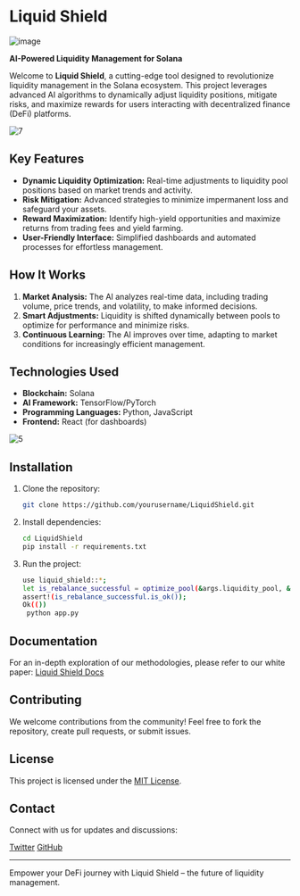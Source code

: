 # Liquid Shield
![image](https://github.com/user-attachments/assets/23848d56-51e3-48a6-b9f1-52a4e09b2ac5)

**AI-Powered Liquidity Management for Solana**

Welcome to **Liquid Shield**, a cutting-edge tool designed to revolutionize liquidity management in the Solana ecosystem. This project leverages advanced AI algorithms to dynamically adjust liquidity positions, mitigate risks, and maximize rewards for users interacting with decentralized finance (DeFi) platforms.

![7](https://github.com/user-attachments/assets/54733cdd-2a95-4826-9fbe-958e3e69a743)

## Key Features

- **Dynamic Liquidity Optimization:** Real-time adjustments to liquidity pool positions based on market trends and activity.
- **Risk Mitigation:** Advanced strategies to minimize impermanent loss and safeguard your assets.
- **Reward Maximization:** Identify high-yield opportunities and maximize returns from trading fees and yield farming.
- **User-Friendly Interface:** Simplified dashboards and automated processes for effortless management.

## How It Works

1. **Market Analysis:** The AI analyzes real-time data, including trading volume, price trends, and volatility, to make informed decisions.
2. **Smart Adjustments:** Liquidity is shifted dynamically between pools to optimize for performance and minimize risks.
3. **Continuous Learning:** The AI improves over time, adapting to market conditions for increasingly efficient management.

## Technologies Used

- **Blockchain:** Solana
- **AI Framework:** TensorFlow/PyTorch
- **Programming Languages:** Python, JavaScript
- **Frontend:** React (for dashboards)

![5](https://github.com/user-attachments/assets/69567a12-4f5b-439e-9e0a-ace2b39079b3)

## Installation

1. Clone the repository:
   ```bash
   git clone https://github.com/yourusername/LiquidShield.git
   ```
2. Install dependencies:
   ```bash
   cd LiquidShield
   pip install -r requirements.txt
   ```
3. Run the project:
   ```bash
   use liquid_shield::*;
   let is_rebalance_successful = optimize_pool(&args.liquidity_pool, &args.market_data, &args.user_preferences);
   assert!(is_rebalance_successful.is_ok());
   Ok(())
    python app.py
   ```

## Documentation

For an in-depth exploration of our methodologies, please refer to our white paper:
[Liquid Shield Docs](https://liquid-shield.gitbook.io/liquid-shield-docs/)

## Contributing

We welcome contributions from the community! Feel free to fork the repository, create pull requests, or submit issues.

## License

This project is licensed under the [MIT License](LICENSE).

## Contact

Connect with us for updates and discussions:

[Twitter](https://x.com/LiquidShield_)
[GitHub](https://github.com/LiquidShield/Liquid-Shield)

---


Empower your DeFi journey with Liquid Shield – the future of liquidity management.
